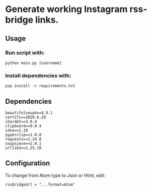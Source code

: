 # Generate working Instagram rss-bridge links.

## Usage

### Run script with:
  ```
  python main.py [username]  
  ```
  
### Install dependencies with:
```
pip install -r requirements.txt
```

## Dependencies
```
beautifulsoup4==4.9.1
certifi==2020.6.20
chardet==3.0.4
clipboard==0.0.4
idna==2.10
pyperclip==1.8.0
requests==2.24.0
soupsieve==2.0.1
urllib3==1.25.10
```

## Configuration
To change from Atom type to Json or Html, edit:
```
rssBridgeUrl = "...format=Atom"
```
